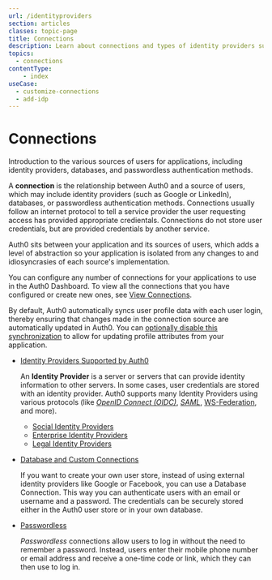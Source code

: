 ```yaml
---
url: /identityproviders
section: articles
classes: topic-page
title: Connections
description: Learn about connections and types of identity providers supported by Auth0.
topics:
  - connections
contentType: 
    - index
useCase:
  - customize-connections
  - add-idp
---
```

<div class="topic-page-header">
  <div data-name="example" class="topic-page-badge"></div>
  <h1>Connections</h1>
  <p>Introduction to the various sources of users for applications, including identity providers, databases, and passwordless authentication methods.</p>
</div>

A **connection** is the relationship between Auth0 and a source of users, which may include identity providers (such as Google or LinkedIn), databases, or passwordless authentication methods. Connections usually follow an internet protocol to tell a service provider the user requesting access has provided appropriate credientals. Connections do not store user credentials, but are provided credentials by another service. 

Auth0 sits between your application and its sources of users, which adds a level of abstraction so your application is isolated from any changes to and idiosyncrasies of each source's implementation.

You can configure any number of connections for your applications to use in the Auth0 Dashboard. To view all the connections that you have configured or create new ones, see [View Connections](/dashboard/guides/connections/view-connections).

By default, Auth0 automatically syncs user profile data with each user login, thereby ensuring that changes made in the connection source are automatically updated in Auth0. You can [optionally disable this synchronization](/dashboard/guides/connections/configure-connection-sync) to allow for updating profile attributes from your application.

<ul class="topic-links">
  <li>
    <i class="icon icon-budicon-715"></i><a href="/connections/identity-providers-social">Identity Providers Supported by Auth0</a>

An **Identity Provider** is a server or servers that can provide identity information to other servers. In some cases, user credentials are stored with an identity provider. Auth0 supports many Identity Providers using various protocols (like <dfn data-key="openid">[OpenID Connect (OIDC)](/protocols/oidc)</dfn>, <dfn data-key="security-assertion-markup-language">[SAML](/protocols/saml)</dfn>, [WS-Federation](/protocols/ws-fed), and more).
    <ul>
      <li>
        <i class="icon icon-budicon-695"></i><a href="/connections/identity-providers-social">Social Identity Providers</a>
      </li>
      <li>
        <i class="icon icon-budicon-695"></i><a href="/connections/identity-providers-enterprise">Enterprise Identity Providers</a>
      </li>
      <li>
        <i class="icon icon-budicon-695"></i><a href="/connections/identity-providers-legal">Legal Identity Providers</a>
      </li>
    </ul>
  </li>
  <li>
      <i class="icon icon-budicon-715"></i><a href="/connections/database">Database and Custom Connections</a>

If you want to create your own user store, instead of using external identity providers like Google or Facebook, you can use a Database Connection. This way you can authenticate users with an email or username and a password. The credentials can be securely stored either in the Auth0 user store or in your own database.
  </li>
  <li>
      <i class="icon icon-budicon-715"></i><a href="/connections/passwordless">Passwordless</a>

<dfn data-key="passwordless">Passwordless</dfn> connections allow users to log in without the need to remember a password. Instead, users enter their mobile phone number or email address and receive a one-time code or link, which they can then use to log in.
  </li>
</ul>